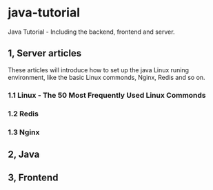 # java-tutorial
Java Tutorial - Including the backend, frontend and server.

## 1, Server articles
These articles will introduce how to set up the java Linux runing environment, like the basic Linux commonds, Nginx,
Redis and so on.
### 1.1 Linux - The 50 Most Frequently Used Linux Commonds
### 1.2 Redis
### 1.3 Nginx

## 2, Java
## 3, Frontend

